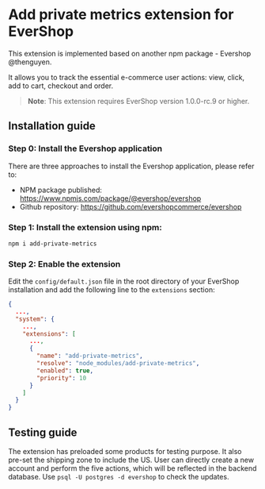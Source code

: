 # Add private metrics extension for EverShop

This extension is implemented based on another npm package - Evershop @thenguyen. 

It allows you to track the essential e-commerce user actions: view, click, add to cart, checkout and order. 

> **Note**: This extension requires EverShop version 1.0.0-rc.9 or higher.

## Installation guide

### Step 0: Install the Evershop application

There are three approaches to install the Evershop application, please refer to: 
- NPM package published: https://www.npmjs.com/package/@evershop/evershop 
- Github repository: https://github.com/evershopcommerce/evershop

### Step 1: Install the extension using npm:

```bash
npm i add-private-metrics
```

### Step 2: Enable the extension

Edit the `config/default.json` file in the root directory of your EverShop installation and add the following line to the `extensions` section:

```json
{
  ...,
  "system": {
    ...,
    "extensions": [
      ...,
      {
        "name": "add-private-metrics",
        "resolve": "node_modules/add-private-metrics",
        "enabled": true,
        "priority": 10
      }
    ]
  }
}
```

## Testing guide

The extension has preloaded some products for testing purpose. It also pre-set the shipping zone to include the US. 
User can directly create a new account and perform the five actions, which will be reflected in the backend database.
Use ```psql -U postgres -d evershop``` to check the updates. 
